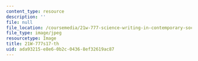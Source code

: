 ```yaml
---
content_type: resource
description: ''
file: null
file_location: /coursemedia/21w-777-science-writing-in-contemporary-society-spring-2017/ada93215e8e60b2c04368ef32619ac87_21W-777s17-th.jpg
file_type: image/jpeg
resourcetype: Image
title: 21W-777s17-th
uid: ada93215-e8e6-0b2c-0436-8ef32619ac87
---
```

